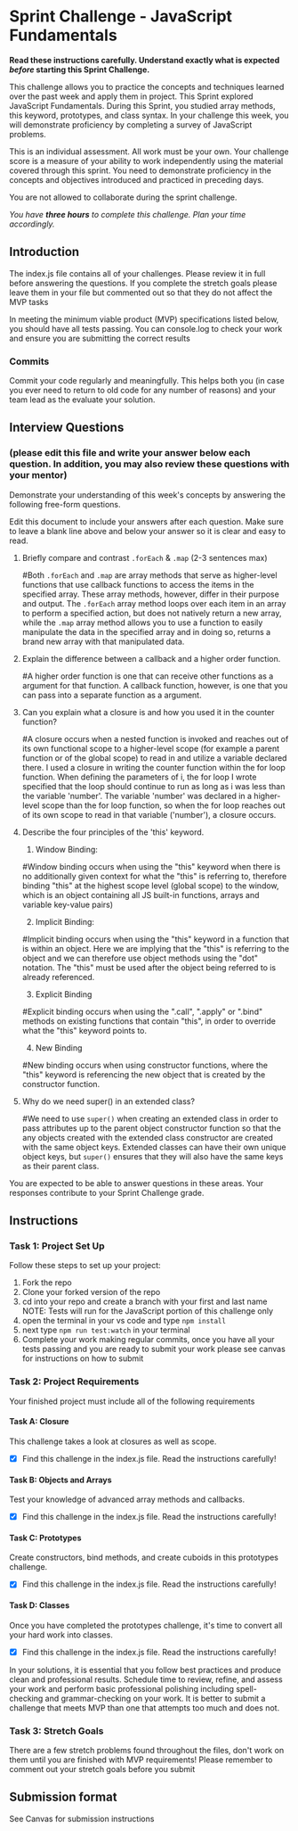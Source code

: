# Sprint Challenge - JavaScript Fundamentals

**Read these instructions carefully. Understand exactly what is expected _before_ starting this Sprint Challenge.**

This challenge allows you to practice the concepts and techniques learned over the past week and apply them in project. This Sprint explored JavaScript Fundamentals. During this Sprint, you studied array methods, this keyword, prototypes, and class syntax. In your challenge this week, you will demonstrate proficiency by completing a survey of JavaScript problems.

This is an individual assessment. All work must be your own. Your challenge score is a measure of your ability to work independently using the material covered through this sprint. You need to demonstrate proficiency in the concepts and objectives introduced and practiced in preceding days.

You are not allowed to collaborate during the sprint challenge. 

_You have **three hours** to complete this challenge. Plan your time accordingly._


## Introduction

The index.js file contains all of your challenges. Please review it in full before answering the questions. If you complete the stretch goals please leave them in your file but commented out so that they do not affect the MVP tasks 

In meeting the minimum viable product (MVP) specifications listed below, you should have all tests passing. You can console.log to check your work and ensure you are submitting the correct results 

### Commits

Commit your code regularly and meaningfully. This helps both you (in case you ever need to return to old code for any number of reasons) and your team lead as the evaluate your solution.

## Interview Questions
### (please edit this file and write your answer below each question. In addition, you may also review these questions with your mentor)
Demonstrate your understanding of this week's concepts by answering the following free-form questions.

Edit this document to include your answers after each question. Make sure to leave a blank line above and below your answer so it is clear and easy to read.

1. Briefly compare and contrast `.forEach` & `.map` (2-3 sentences max)

    #Both `.forEach` and `.map` are array methods that serve as higher-level functions that use callback functions to access the items in the specified array.  These array methods, however, differ in their purpose and output. The `.forEach` array method loops over each item in an array to perform a specified action, but does not natively return a new array, while the `.map` array method allows you to use a function to easily manipulate the data in the specified array and in doing so, returns a brand new array with that manipulated data.

2. Explain the difference between a callback and a higher order function.

    #A higher order function is one that can receive other functions as a argument for that function.  A callback function, however, is one that you can pass into a separate function as a argument.

3. Can you explain what a closure is and how you used it in the counter function? 

    #A closure occurs when a nested function is invoked and reaches out of its own functional scope to a higher-level scope (for example a parent function or of the global scope) to read in and utilize a variable declared there.  I used a closure in writing the counter function within the for loop function.  When defining the parameters of i, the for loop I wrote specified that the loop should continue to run as long as i was less than the variable 'number'.  The variable 'number' was declared in a higher-level scope than the for loop function, so when the for loop reaches out of its own scope to read in that variable ('number'), a closure occurs. 

4. Describe the four principles of the 'this' keyword.

    1. Window Binding:

      #Window binding occurs when using the "this" keyword when there is no additionally given context for what the "this" is referring to, therefore binding "this" at the highest scope level (global scope) to the window, which is an object containing all JS built-in functions, arrays and variable key-value pairs)
    
    2. Implicit Binding:

      #Implicit binding occurs when using the "this" keyword in a function that is within an object.  Here we are implying that the "this" is referring to the object and we can therefore use object methods using the "dot" notation. The "this" must be used after the object being referred to is already referenced.

    3. Explicit Binding

      #Explicit binding occurs when using the ".call", ".apply" or ".bind" methods on existing functions that contain "this", in order to override what the "this" keyword points to.

    4. New Binding

      #New binding occurs when using constructor functions, where the "this" keyword is referencing the new object that is created by the constructor function.

5. Why do we need super() in an extended class?

    #We need to use `super()` when creating an extended class in order to pass attributes up to the parent object constructor function so that the any objects created with the extended class constructor are created with the same object keys.  Extended classes can have their own unique object keys, but `super()` ensures that they will also have the same keys as their parent class.

You are expected to be able to answer questions in these areas. Your responses contribute to your Sprint Challenge grade. 

## Instructions

### Task 1: Project Set Up

Follow these steps to set up your project:

1. Fork the repo
2. Clone your forked version of the repo
3. cd into your repo and create a branch with your first and last name
NOTE: Tests will run for the JavaScript portion of this challenge only
4. open the terminal in your vs code and type `npm install`
5. next type `npm run test:watch` in your terminal
6. Complete your work making regular commits, once you have all your tests passing and you are ready to submit your work please see canvas for instructions on how to submit

### Task 2: Project Requirements

Your finished project must include all of the following requirements

#### Task A: Closure

This challenge takes a look at closures as well as scope. 
* [X] Find this challenge in the index.js file. Read the instructions carefully!

#### Task B: Objects and Arrays

Test your knowledge of advanced array methods and callbacks.
* [X] Find this challenge in the index.js file. Read the instructions carefully!

#### Task C: Prototypes

Create constructors, bind methods, and create cuboids in this prototypes challenge.
* [X] Find this challenge in the index.js file. Read the instructions carefully!

#### Task D: Classes

Once you have completed the prototypes challenge, it's time to convert all your hard work into classes.
* [X] Find this challenge in the index.js file. Read the instructions carefully!

In your solutions, it is essential that you follow best practices and produce clean and professional results. Schedule time to review, refine, and assess your work and perform basic professional polishing including spell-checking and grammar-checking on your work. It is better to submit a challenge that meets MVP than one that attempts too much and does not.

### Task 3: Stretch Goals 

There are a few stretch problems found throughout the files, don't work on them until you are finished with MVP requirements! Please remember to comment out your stretch goals before you submit 

## Submission format

See Canvas for submission instructions 

